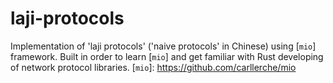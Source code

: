 # laji-protocols

Implementation of 'laji protocols' ('naive protocols' in Chinese) using [`mio`] framework. Built in order to learn [`mio`] and get familiar with Rust developing of network protocol libraries. 
[`mio`]: https://github.com/carllerche/mio
